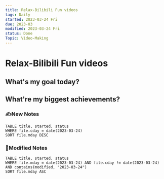 ```yaml
---
title: Relax-Bilibili Fun videos
tags: Daily
started: 2023-03-24 Fri
due: 2023-03
modified: 2023-03-24 Fri
status: Done
Topic: Video-Making
---
```

# Relax-Bilibili Fun videos
## What's my goal today?


## What're my biggest achievements?
### ✍️New Notes

```dataview
TABLE title, started, status
WHERE file.cday = date(2023-03-24)
SORT file.mday DESC
```

### 📝Modified Notes

```dataview
TABLE title, started, status
WHERE file.mday = date(2023-03-24) AND file.cday != date(2023-03-24) AND contains(modified, "2023-03-24")
SORT file.mday ASC
```